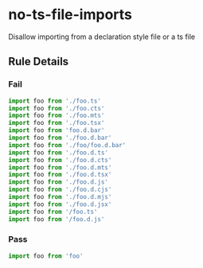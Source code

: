 <!-- prettier-ignore-start -->
# no-ts-file-imports

Disallow importing from a declaration style file or a ts file

## Rule Details

### Fail

```ts
import foo from './foo.ts'
import foo from './foo.cts'
import foo from './foo.mts'
import foo from './foo.tsx'
import foo from 'foo.d.bar'
import foo from './foo.d.bar'
import foo from './foo/foo.d.bar'
import foo from './foo.d.ts'
import foo from './foo.d.cts'
import foo from './foo.d.mts'
import foo from './foo.d.tsx'
import foo from './foo.d.js'
import foo from './foo.d.cjs'
import foo from './foo.d.mjs'
import foo from './foo.d.jsx'
import foo from '/foo.ts'
import foo from '/foo.d.js'
```

### Pass

```ts
import foo from 'foo'
```
<!-- prettier-ignore-end -->
